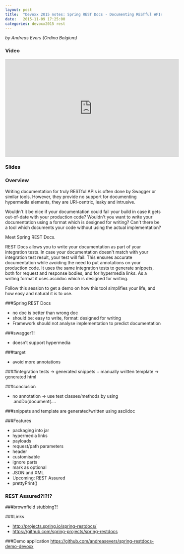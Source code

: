 ```yaml
---
layout: post
title:  "Devoxx 2015 notes: Spring REST Docs - Documenting RESTful APIs using your tests"
date:   2015-11-09 17:25:00
categories: devoxx2015 rest
---
```


*by Andreas Evers (Ordina Belgium)*

### Video
<iframe width="560" height="315" src="https://www.youtube.com/embed/iWj-t69EdN4" frameborder="0" allowfullscreen></iframe>

### Slides
<script async class="speakerdeck-embed" data-id="5c34fae7838844d4b565c01f8b06d31c" data-ratio="1.77777777777778" src="//speakerdeck.com/assets/embed.js"></script>

### Overview
Writing documentation for truly RESTful APIs is often done by Swagger or similar tools. However, they provide no support for documenting hypermedia elements, they are URI-centric, leaky and intrusive.

Wouldn't it be nice if your documentation could fail your build in case it gets out-of-date with your production code? Wouldn't you want to write your documentation using a format which is designed for writing? Can't there be a tool which documents your code without using the actual implementation?

Meet Spring REST Docs.

REST Docs allows you to write your documentation as part of your integration tests. In case your documentation doesn't match with your integration test result, your test will fail. This ensures accurate documentation while avoiding the need to put annotations on your production code. It uses the same integration tests to generate snippets, both for request and response bodies, and for hypermedia links. As a writing format it uses asciidoc which is designed for writing.

Follow this session to get a demo on how this tool simplifies your life, and how easy and natural it is to use.

###Spring REST Docs
- no doc is better than wrong doc
- should be: easy to write, format: designed for writing
- Framework should not analyse implementation to predict documentation

###swagger?!
- doesn’t support hypermedia

###target
- avoid more annotations

####integration tests -> generated snippets + manually written template -> generated html

###conclusion
- no annotation -> use test classes/methods by using .andDo(document(….

###snippets and template are generated/written using asciidoc

###Features
- packaging into jar
- hypermedia links
- payloads
- request/path parameters
- header
- customisable
- ignore parts
- mark as optional
- JSON and XML
- Upcoming: REST Assured
- prettyPrint()

### REST Assured?!?!?

###brownfield stubbing?!

###Links
- <http://projects.spring.io/spring-restdocs/>
- <https://github.com/spring-projects/spring-restdocs>

###Demo application
<https://github.com/andreasevers/spring-restdocs-demo-devoxx>